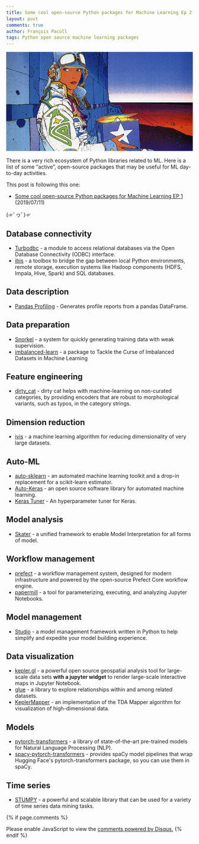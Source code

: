```yaml
---
title: Some cool open-source Python packages for Machine Learning Ep 2
layout: post
comments: true
author: François Pacull
tags: Python open source machine learning packages
---
```


![moebius](/img/2019-08-08_01/moebius.jpg)

There is a very rich ecosystem of Python libraries related to ML. Here is a list of some “active”, open-source packages that may be useful for ML day-to-day activities.

This post is following this one:

* [Some cool open-source Python packages for Machine Learning EP 1](https://aetperf.github.io/2019/07/11/Some-cool-open-source-Python-packages-for-Machine-Learning.html) (2019/07/11)

(☞ﾟヮﾟ)☞

## Database connectivity

* [Turbodbc](https://github.com/blue-yonder/turbodbc) - a module to access relational databases via the Open Database Connectivity (ODBC) interface.  
* [ibis](https://github.com/ibis-project/ibis) - a toolbox to bridge the gap between local Python environments, remote storage, execution systems like Hadoop components (HDFS, Impala, Hive, Spark) and SQL databases. 

## Data description

* [Pandas Profiling](https://github.com/pandas-profiling/pandas-profiling) - Generates profile reports from a pandas DataFrame.

## Data preparation

* [Snorkel](https://github.com/HazyResearch/snorkel) - a system for quickly generating training data with weak supervision.  
* [imbalanced-learn](https://github.com/scikit-learn-contrib/imbalanced-learn) - a package to Tackle the Curse of Imbalanced Datasets in Machine Learning

## Feature engineering

* [dirty_cat](https://github.com/dirty-cat/dirty_cat/) - dirty cat helps with machine-learning on non-curated categories, by providing encoders that are robust to morphological variants, such as typos, in the category strings.

## Dimension reduction

* [ivis](https://github.com/beringresearch/ivis) - a machine learning algorithm for reducing dimensionality of very large datasets. 

## Auto-ML

* [auto-sklearn](https://github.com/automl/auto-sklearn) - an automated machine learning toolkit and a drop-in replacement for a scikit-learn estimator.
* [Auto-Keras](https://github.com/keras-team/autokeras) - an open source software library for automated machine learning.  
* [Keras Tuner](https://github.com/keras-team/keras-tuner) - An hyperparameter tuner for Keras.

## Model analysis

* [Skater](https://github.com/oracle/Skater) - a unified framework to enable Model Interpretation for all forms of model.

## Workflow management

* [prefect](https://github.com/PrefectHQ/prefect) - a workflow management system, designed for modern infrastructure and powered by the open-source Prefect Core workflow engine. 
* [papermill](https://github.com/nteract/papermill) - a tool for parameterizing, executing, and analyzing Jupyter Notebooks.

## Model management

* [Studio](https://github.com/studioml/studio) - a model management framework written in Python to help simplify and expedite your model building experience. 

## Data visualization

* [kepler.gl](https://github.com/keplergl/kepler.gl) - a powerful open source geospatial analysis tool for large-scale data sets **with a jupyter widget** to render large-scale interactive maps in Jupyter Notebook.  
* [glue](https://glueviz.org/) - a library to explore relationships within and among related datasets.
* [KeplerMapper](https://github.com/scikit-tda/kepler-mapper) - an implementation of the TDA Mapper algorithm for visualization of high-dimensional data.

## Models

* [pytorch-transformers](https://github.com/huggingface/pytorch-transformers) - a library of state-of-the-art pre-trained models for Natural Language Processing (NLP).  
* [spacy-pytorch-transformers](https://github.com/explosion/spacy-pytorch-transformers) - provides spaCy model pipelines that wrap Hugging Face's pytorch-transformers package, so you can use them in spaCy.

## Time series

* [STUMPY](https://github.com/TDAmeritrade/stumpy) - a powerful and scalable library that can be used for a variety of time series data mining tasks.


{% if page.comments %}
<div id="disqus_thread"></div>
<script>

/**
*  RECOMMENDED CONFIGURATION VARIABLES: EDIT AND UNCOMMENT THE SECTION BELOW TO INSERT DYNAMIC VALUES FROM YOUR PLATFORM OR CMS.
*  LEARN WHY DEFINING THESE VARIABLES IS IMPORTANT: https://disqus.com/admin/universalcode/#configuration-variables*/
/*
var disqus_config = function () {
this.page.url = PAGE_URL;  // Replace PAGE_URL with your page's canonical URL variable
this.page.identifier = PAGE_IDENTIFIER; // Replace PAGE_IDENTIFIER with your page's unique identifier variable
};
*/
(function() { // DON'T EDIT BELOW THIS LINE
var d = document, s = d.createElement('script');
s.src = 'https://aetperf-github-io-1.disqus.com/embed.js';
s.setAttribute('data-timestamp', +new Date());
(d.head || d.body).appendChild(s);
})();
</script>
<noscript>Please enable JavaScript to view the <a href="https://disqus.com/?ref_noscript">comments powered by Disqus.</a></noscript>
{% endif %}